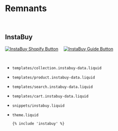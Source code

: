 # Remnants

<br>

## InstaBuy

[![InstaBuy Shopify Button]][Instabuy Shopify]  
[![InstaBuy Guide Button]][Instabuy Guide]

<br>

-  `templates/collection.instabuy-data.liquid`
-  `templates/product.instabuy-data.liquid`
-  `templates/search.instabuy-data.liquid`
-  `templates/cart.instabuy-data.liquid`
-  `snippets/instabuy.liquid`

-  `theme.liquid`

    ```liquid
    {% include 'instabuy' %}
    ```

<br>
<br>


[Instabuy Shopify Button]: https://img.shields.io/badge/Marketplace-7AB55C?style=for-the-badge&logoColor=white&logo=Shopify
[Instabuy Shopify]: https://apps.shopify.com/instabuy
[Instabuy Guide Button]: https://img.shields.io/badge/Guide-27569c?style=for-the-badge&logoColor=white&logo=GoogleDocs
[Instabuy Guide]: https://support.useinstabuy.com/article/34-uninstalling-instabuy
